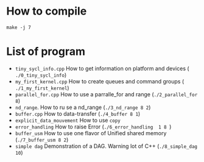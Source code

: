 # How to compile

```
make -j 7
```

# List of program

- `tiny_sycl_info.cpp` How to get information on platform and devices ( `./0_tiny_sycl_info`)
- `my_first_kernel.cpp`  How to create queues and command groups ( `./1_my_first_kernel`)
- `parallel_for.cpp` How to use a parralle\_for and range (`./2_parallel_for 8`)
- `nd_range`. How to ru se a nd\_range (`./3_nd_range 8 2`)
- `buffer.cpp`  How to data-transfer (`./4_buffer 8 1`)
- `explicit_data_mouvement` How to use `copy`
- `error_handling` How to raise Error (`./6_error_handling  1 8 `)
- `buffer_usm` How to use one flavor of Unified shared memory  (`./7_buffer_usm 8 2`)
- `simple dag` Demonstration of a DAG. Warning lot of C++ (`./8_simple_dag 10`)
